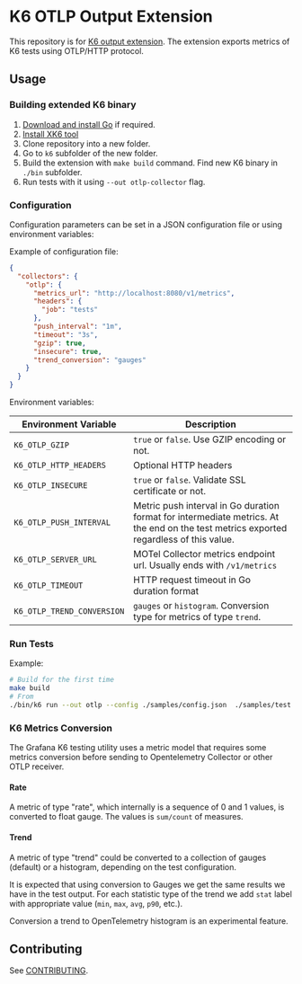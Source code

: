 # K6 OTLP Output Extension

This repository is for [K6 output extension](https://k6.io/docs/extensions/). The extension exports metrics of K6 tests using OTLP/HTTP protocol.

## Usage

### Building extended K6 binary

1. [Download and install Go](https://go.dev/doc/install) if required.
2. [Install XK6 tool](https://github.com/grafana/xk6/?tab=readme-ov-file#install-xk6)
3. Clone repository into a new folder.
4. Go to `k6` subfolder of the new folder.
5. Build the extension with `make build` command. Find new K6 binary in `./bin` subfolder.
6. Run tests with it using `--out otlp-collector` flag.

### Configuration

Configuration parameters can be set in a JSON configuration file or using environment variables:

Example of configuration file:

```json
{
  "collectors": {
    "otlp": {
      "metrics_url": "http://localhost:8080/v1/metrics",
      "headers": {
        "job": "tests"
      },
      "push_interval": "1m",
      "timeout": "3s",
      "gzip": true,
      "insecure": true,
      "trend_conversion": "gauges"
    }
  }
}
```

Environment variables:

| Environment Variable       | Description |
|-------------------------   |-------------|
| `K6_OTLP_GZIP`             | `true` or `false`. Use GZIP encoding or not.  |
| `K6_OTLP_HTTP_HEADERS`     | Optional HTTP headers |
| `K6_OTLP_INSECURE`         | `true` or `false`. Validate SSL certificate or not. |
| `K6_OTLP_PUSH_INTERVAL`    | Metric push interval in Go duration format for intermediate metrics. At the end on the test metrics exported regardless of this value. |
| `K6_OTLP_SERVER_URL`       | MOTel Collector metrics endpoint url. Usually ends with `/v1/metrics` |
| `K6_OTLP_TIMEOUT`          | HTTP request timeout  in Go duration format |
| `K6_OTLP_TREND_CONVERSION` | `gauges` or `histogram`. Conversion type for metrics of type `trend`. |

### Run Tests

Example:

```sh
# Build for the first time
make build
# From 
./bin/k6 run --out otlp --config ./samples/config.json  ./samples/test.js
```

### K6 Metrics Conversion

The Grafana K6 testing utility uses a metric model that requires some metrics conversion before sending to Opentelemetry Collector or other OTLP receiver.

#### Rate

A metric of type "rate", which internally is a sequence of 0 and 1 values, is converted to float gauge.
The values is `sum/count` of measures.

#### Trend

A metric of type "trend" could be converted to a collection of gauges (default) or a histogram, depending on the test configuration.

It is expected that using conversion to Gauges we get the same results we have in the test output.
For each statistic type of the trend we add `stat` label with appropriate value (`min`, `max`, `avg`, `p90`, etc.).

Conversion a trend to OpenTelemetry histogram is an experimental feature.

## Contributing

See [CONTRIBUTING](CONTRIBUTING.md).
